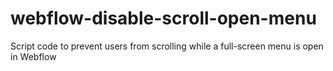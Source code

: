 # webflow-disable-scroll-open-menu
Script code to prevent users from scrolling while a full-screen menu is open in Webflow

